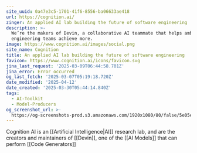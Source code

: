 ```yaml
---
site_uuid: 0a47e3c5-1701-41f6-8556-ba06633ae418
url: https://cognition.ai/
zinger: An applied AI lab building the future of software engineering
description: >-
  We’re the makers of Devin, a collaborative AI teammate that helps ambitious
  engineering teams achieve more.
image: https://www.cognition.ai/images/social.png
site_name: Cognition
title: An applied AI lab building the future of software engineering
favicon: https://www.cognition.ai/icons/favicon.svg
jina_last_request: '2025-03-09T06:44:58.701Z'
jina_error: Error occurred
og_last_fetch: '2025-03-07T05:19:18.720Z'
date_modified: '2025-04-12'
date_created: '2025-03-30T05:44:14.840Z'
tags:
  - AI-Toolkit
  - Model-Producers
og_screenshot_url: >-
  https://og-screenshots-prod.s3.amazonaws.com/1920x1080/80/false/5e05e5035378609e6561af88712d58c3320bae57abff6db126da26a0f4c935bb.jpeg
---
```



























































Cognition AI is an [[Artificial Intelligence|AI]] research lab, and are the creators and maintainers of [[Devin]], one of the [[AI Models]] that can perform [[Code Generators]]
